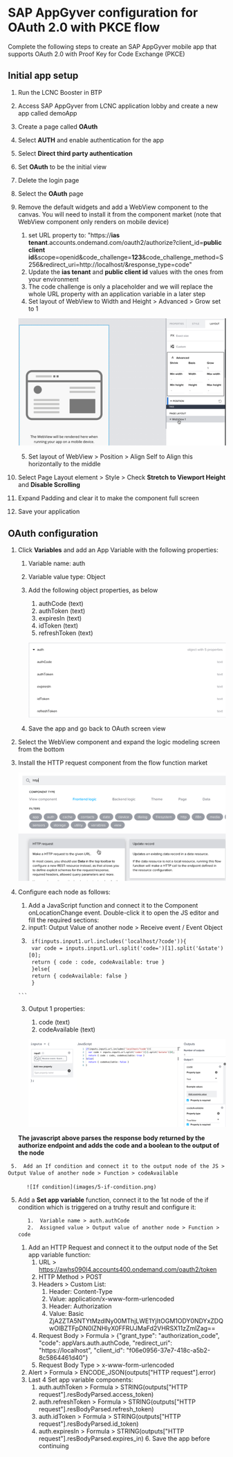 # SAP AppGyver configuration for OAuth 2.0 with PKCE flow

  Complete the following steps to create an SAP AppGyver mobile app that supports OAuth 2.0 with Proof Key for Code Exchange (PKCE)

## Initial app setup

  1. Run the LCNC Booster in BTP
  2. Access SAP AppGyver from LCNC application lobby and create a new app called demoApp
  3. Create a page called **OAuth**
  4. Select **AUTH** and enable authentication for the app
  5. Select **Direct third party authentication**
  6. Set **OAuth** to be the initial view
  7. Delete the login page
  8. Select the **OAuth** page
  9. Remove the default widgets and add a WebView component to the canvas. You will need to install it from the component market (note that WebView component only renders on mobile device)
     1. set URL property to: "https://**ias tenant**.accounts.ondemand.com/oauth2/authorize?client_id=**public client id**&scope=openid&code_challenge=**123**&code_challenge_method=S256&redirect_uri=http://localhost/&response_type=code"
     2. Update the **ias tenant** and **public client id** values with the ones from your environment
     3. The code challenge is only a placeholder and we will replace the whole URL property with an application variable in a later step
     4. Set layout of WebView to Width and Height > Advanced > Grow set to 1

       ![WebView "can grow" setting](./images/1-can-grow.png)

     5. Set layout of WebView > Position > Align Self to Align this horizontally to the middle
  10. Select Page Layout element > Style > Check **Stretch to Viewport Height** and **Disable Scrolling**
  11. Expand Padding and clear it to make the component full screen
  12. Save your application

## OAuth configuration

  1. Click **Variables** and add an App Variable with the following properties:
     1.  Variable name: auth
     2.  Variable value type: Object
     3.  Add the following object properties, as below
         1.  authCode (text)
         2.  authToken (text)
         3.  expiresIn (text)
         4.  idToken (text)
         5.  refreshToken (text)

           ![Auth application variable](./images/2-auth-object.png)
        
     4.  Save the app and go back to OAuth screen view
  2.  Select the WebView component and expand the logic modeling screen from the bottom
  3.  Install the HTTP request component from the flow function market

       ![HTTP request flow function](images/3-http-req.png)
 
  4.  Configure each node as follows:
      1.  Add a JavaScript function and connect it to the Component onLocationChange event. Double-click it to open the JS editor and fill the required sections:
        1. input1: Output Value of another node > Receive event / Event Object
        2. ```
            if(inputs.input1.url.includes('localhost/?code')){
            var code = inputs.input1.url.split('code=')[1].split('&state')[0];
            return { code : code, codeAvailable: true } 
            }else{
            return { codeAvailable: false } 
            }
          ```
        3. Output 1 properties:
             1. code (text)
             2. codeAvailable (text)

             ![JS code](images/4-js-code.png)

      **The javascript above parses the response body returned by the authorize endpoint and adds the code and a boolean to the output of the node**

     5.  Add an If condition and connect it to the output node of the JS > Output Value of another node > Function > codeAvailable

          ![If condition](images/5-if-condition.png)
  5.  Add a **Set app variable** function, connect it to the 1st node of the if condition which is triggered on a truthy result and configure it:

             1.  Variable name > auth.authCode
             2.  Assigned value > Output value of another node > Function > code

         1.  Add an HTTP Request and connect it to the output node of the Set app variable function:
             1.  URL > https://awhs090l4.accounts400.ondemand.com/oauth2/token
             2.  HTTP Method > POST
             3.  Headers > Custom List:
                 1.  Header: Content-Type  
                 2.  Value: application/x-www-form-urlencoded
                 3.  Header: Authorization
                 4.  Value: Basic ZjA2ZTA5NTYtMzdlNy00MThjLWE1YjItOGM1ODY0NDYxZDQwOlBZTFpDN0lZNHlyX0FFRUJMaFd2VHRSX11zZmlZag==
             4.  Request Body > Formula > {"grant_type": "authorization_code", "code": appVars.auth.authCode, "redirect_uri": "https://localhost", "client_id": "f06e0956-37e7-418c-a5b2-8c5864461d40"}
             5.  Request Body Type > x-www-form-urlencoded
         2.  Alert > Formula > ENCODE_JSON(outputs["HTTP request"].error)
         3.  Last 4 Set app variable components:
             1.  auth.authToken > Formula > STRING(outputs["HTTP request"].resBodyParsed.access_token)
             2.  auth.refreshToken > Formula > STRING(outputs["HTTP request"].resBodyParsed.refresh_token)
             3.  auth.idToken > Formula > STRING(outputs["HTTP request"].resBodyParsed.id_token)
             4.  auth.expiresIn > Formula > STRING(outputs["HTTP request"].resBodyParsed.expires_in)
     6.  Save the app before continuing